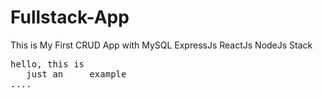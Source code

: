 # Fullstack-App
This is My First CRUD App with MySQL ExpressJs ReactJs NodeJs Stack 
<pre>
hello, this is
   just an     example
....
</pre>

